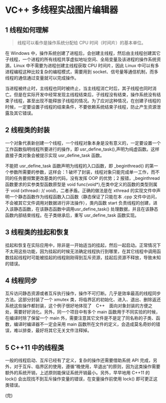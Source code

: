 # VC++ 多线程实战图片编辑器

## 1 线程如何理解

>线程可以看作是操作系统分配给 CPU 时间（时间片）的基本单位。

在 Windows 中，操作系统创建了进程后，会创建主线程，然后由主线程创建其它子线程，一个进程的所有线程共享虚拟地址空间、全局变量及该进程的操作系统资源。Linux 中不需要为进程创建主线程获取 CPU 时间片，因此 Linux 中可以有多进程编程这种比较复杂的编程模式，需要用到 socket、信号量等通信机制，而多线程的通信通过变量就可以完成操作。

当进程被终止时，主线程也同时被终止，当主线程消亡时后，其子线程也同时消亡。但是在实际开发中经常发现主线程结束后，子线程没有结束，操作系统没有结束子线程，甚至出现不能释放子线程的情况。为了应对这种情况，在创建子线程的时候，一定要设置子线程的结束条件，不要依赖系统结束子线程，防止产生资源泄露及其它错误。

## 2 线程类的封装

一个对象代表新创建一个线程，一个线程对象本身是没有意义的，一定要设置一个工作函数指明线程所要进行的操作，即 usr_define_task(),声明为纯虚函数。这样直接子类对象会被提示实现 usr_define_task 函数。

不能把 usr_define_task 函数声明为线程的入口函数，即 _beginthread() 的第一个参数所需要的参数，这样会：1 破坏了封装，线程对象只能完成单一工作，而不同的任务要频繁更改基类的代码，没有发挥 OOP 的优势；2 报错，_beginthread 函数要求的实参类型函数原型是 void func(void*),在类中定义的函数的类型则属于 void (xthread:: *)( void*)，二者矛盾。正确的做法是在 xthread 的实现文件中声明一个静态函数作为线程函数入口函数（静态保证了只能在本 .cpp 文件中访问，不会被其它文件调用对数据进行非法操作），类内函数 start 负责线程的创建，进入该静态函数，在该静态函数中调用usr_define_task() 处理数据，并且在该静态函数内部结束线程。在子类继承后，重写 usr_define_task 函数实现。


## 3 线程类的挂起和恢复

挂起和恢复在实际应用中，除非是一开始适当的挂起，然后一起启动。正常情况下不太用这些功能，因为挂起的时候无法确定线程执行到哪里，在其它线程中调用函数挂起线程时可能被挂起的线程刚刚得到互斥资源，挂起后资源不释放，导致未知的错误。

## 4 线程同步

互斥访问静态资源或者互斥执行操作，操作不可打断。几乎是效率最高的线程同步方法。这部分封装了一个 xmutex 类，将临界区的初始化、进入、退出、删除返还系统这些操作都封装，这个例子很好地体现了　C++　面向对象封装的方便之处，需要好好消化。另外，同一个项目中有多个 main 函数用于不同实验的时候，在编译时除了保留一个 main 外，需要注意其它文件是不是定了同名称的子类、函数，编译时编译器不一定会采用 main 函数所在文件的定义，会造成莫名奇妙的错误，难以排查，最好将其它无关文件注释掉。

## 5 C++11 中的线程类

一般的线程启动、互斥已经有了定义，复杂的操作还需要借助系统 API 完成，另外，对于互斥、临界区的使用，遵循“晚使用，早退出”的原则，因为这类操作需要额外的系统开销，上述原则能保证系统开销最小。另外，早早地用 C++11 的 lock() 会出现找不到互斥操作变量的错误，在变量操作前使用 lock() 即可更正这类错误。

(完)



